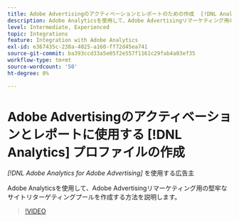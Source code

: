 ```yaml
---
title: Adobe Advertisingのアクティベーションとレポートのための作成  [!DNL Analytics]  プロファイル
description: Adobe Analyticsを使用して、Adobe Advertisingリマーケティング用の堅牢なサイトリターゲティングプールを作成する方法を説明します。
level: Intermediate, Experienced
topic: Integrations
feature: Integration with Adobe Analytics
exl-id: e367435c-238a-4025-a160-ff72d45ea741
source-git-commit: ba393ccd33a5e05f2e557f1161c29fab4a03ef35
workflow-type: tm+mt
source-wordcount: '50'
ht-degree: 0%

---
```


# Adobe Advertisingのアクティベーションとレポートに使用する [!DNL Analytics] プロファイルの作成

*[!DNL Adobe Analytics for Adobe Advertising]* を使用する広告主

Adobe Analyticsを使用して、Adobe Advertisingリマーケティング用の堅牢なサイトリターゲティングプールを作成する方法を説明します。

>[!VIDEO](https://video.tv.adobe.com/v/33503)
